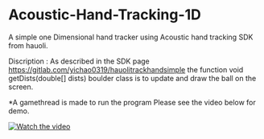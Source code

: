 # Acoustic-Hand-Tracking-1D
A simple one Dimensional hand tracker using Acoustic hand tracking SDK from hauoli. 

Discription : 
As described in the SDK page https://gitlab.com/yichao0319/hauolitrackhandsimple the function void getDists(double[] dists)
boulder class is to update and draw the ball on the screen.

*A gamethread is made to run the program
Please see the video below for demo.


[![Watch the video](https://i9.ytimg.com/vi/SZwWNfUYIhY/mq3.jpg?sqp=CKThkucF&rs=AOn4CLB0VwJc5nAOTFFil9LavdFagIYiZQ)](https://youtu.be/SZwWNfUYIhY)

